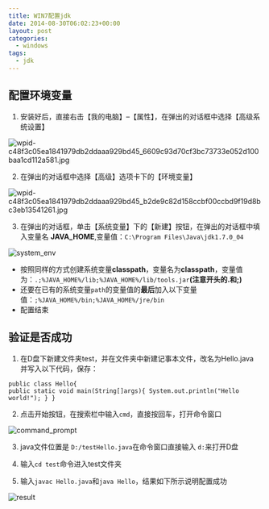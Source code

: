 ```yaml
---
title: WIN7配置jdk
date: 2014-08-30T06:02:23+00:00
layout: post
categories:
  - windows
tags:
  - jdk
---
```

## 配置环境变量

1. 安装好后，直接右击【我的电脑】–【属性】，在弹出的对话框中选择【高级系统设置】

![wpid-c48f3c05ea1841979db2ddaaa929bd45_6609c93d70cf3bc73733e052d100baa1cd112a581.jpg](https://res.cloudinary.com/the-backyard-of-stanley/image/upload/v1449214652/1449229709_mz3hel.jpg)

2. 在弹出的对话框中选择【高级】选项卡下的【环境变量】

![wpid-c48f3c05ea1841979db2ddaaa929bd45_b2de9c82d158ccbf00ccbd9f19d8bc3eb13541261.jpg](https://res.cloudinary.com/the-backyard-of-stanley/image/upload/v1449214652/14492297091_bddgxb.jpg)
<!--more-->
3. 在弹出的对话框，单击【系统变量】下的【新建】按钮，在弹出的对话框中填入变量名 **JAVA_HOME**,变量值：`C:\Program Files\Java\jdk1.7.0_04`

![system_env](https://res.cloudinary.com/the-backyard-of-stanley/image/upload/v1449214650/1449229710_syzsig.jpg)


* 按照同样的方式创建系统变量**classpath**，变量名为**classpath**，变量值为：`.;%JAVA_HOME%/lib;%JAVA_HOME%/lib/tools.jar`**(注意开头的.和;)**
* 还要在已有的系统变量`path`的变量值的**最后**加入以下变量值：`;%JAVA_HOME%/bin;%JAVA_HOME%/jre/bin`
* 配置结束

## 验证是否成功

1. 在D盘下新建文件夹test，并在文件夹中新建记事本文件，改名为Hello.java 并写入以下代码，保存：
```
public class Hello{
public static void main(String[]args){ System.out.println("Hello world!"); } }
```

2. 点击开始按钮，在搜索栏中输入`cmd`，直接按回车，打开命令窗口

![command_prompt](https://res.cloudinary.com/the-backyard-of-stanley/image/upload/v1449214651/14492297101_tga6b3.jpg)

3. java文件位置是 `D:/testHello.java`在命令窗口直接输入 `d:`来打开D盘

4. 输入`cd test`命令进入test文件夹

5. 输入`javac Hello.java`和`java Hello`，结果如下所示说明配置成功

![result](https://res.cloudinary.com/the-backyard-of-stanley/image/upload/v1449214649/1449229711_r36hfu.jpg)
